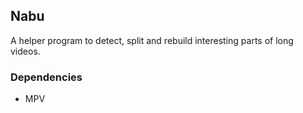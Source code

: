 ## Nabu

A helper program to detect, split and rebuild interesting parts of long videos.


### Dependencies

- MPV
